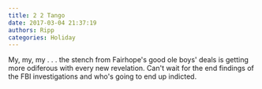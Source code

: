 ```yaml
---
title: 2 2 Tango
date: 2017-03-04 21:37:19
authors: Ripp
categories: Holiday
---
```


 My, my, my . . . the stench from Fairhope's good ole boys' deals is getting more odiferous with every new revelation.  Can't wait for the end findings of the FBI investigations and who's going to end up indicted.